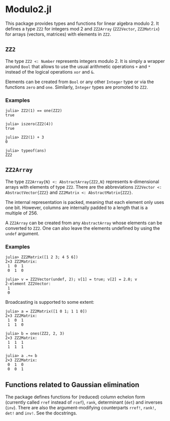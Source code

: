 # Modulo2.jl

This package provides types and functions for linear algebra modulo 2.
It defines a type `ZZ2` for integers mod 2 and `ZZ2Array` (`ZZ2Vector`, `ZZ2Matrix`)
for arrays (vectors, matrices) with elements in `ZZ2`.

## `ZZ2`

The type `ZZ2 <: Number` represents integers modulo 2. It is simply a wrapper around `Bool`
that allows to use the usual arithmetic operations `+` and `*` instead of the logical
operations `xor` and `&`.

Elements can be created from `Bool` or any other `Integer` type or via the functions `zero` and `one`.
Similarly, `Integer` types are promoted to `ZZ2`.

### Examples
```julia-repl
julia> ZZ2(1) == one(ZZ2)
true

julia> iszero(ZZ2(4))
true

julia> ZZ2(1) + 3
0

julia> typeof(ans)
ZZ2
```

## `ZZ2Array`

The type `ZZ2Array{N} <: AbstractArray{ZZ2,N}` represents `N`-dimensional arrays with elements of type `ZZ2`.
There are the abbreviations `ZZ2Vector <: AbstractVector{ZZ2}` and `ZZ2Matrix <: AbstractMatrix{ZZ2}`.

The internal representation is packed, meaning that each element only uses one bit.
However, columns are internally padded to a length that is a multiple of 256.

A `ZZ2Array` can be created from any `AbstractArray` whose elements can be converted to `ZZ2`.
One can also leave the elements undefined by using the `undef` argument.

### Examples
```julia-repl
julia> ZZ2Matrix([1 2 3; 4 5 6])
2×3 ZZ2Matrix:
 1  0  1
 0  1  0

julia> v = ZZ2Vector(undef, 2); v[1] = true; v[2] = 2.0; v
2-element ZZ2Vector:
 1
 0
```

Broadcasting is supported to some extent:
```julia-repl
julia> a = ZZ2Matrix([1 0 1; 1 1 0])
2×3 ZZ2Matrix:
 1  0  1
 1  1  0

julia> b = ones(ZZ2, 2, 3)
2×3 ZZ2Matrix:
 1  1  1
 1  1  1

julia> a .+= b
2×3 ZZ2Matrix:
 0  1  0
 0  0  1
```

## Functions related to Gaussian elimination

The package defines functions for (reduced) column echelon form (currently called `rref` instead of `rcef`),
`rank`, determinant (`det`) and inverses (`inv`). There are also the argument-modifying counterparts
`rref!`, `rank!`, `det!` and `inv!`. See the docstrings.
